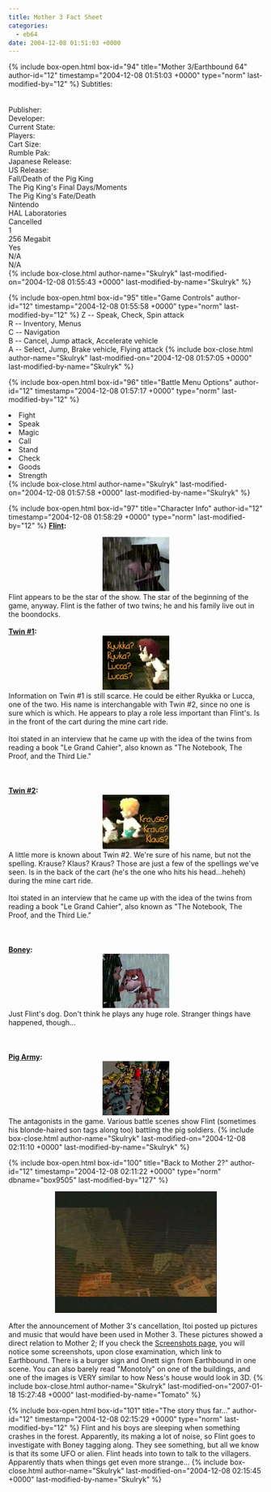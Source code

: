 ```yaml
---
title: Mother 3 Fact Sheet
categories:
  - eb64
date: 2004-12-08 01:51:03 +0000
---
```

{% include box-open.html box-id="94" title="Mother 3/Earthbound 64" author-id="12" timestamp="2004-12-08 01:51:03 +0000" type="norm" last-modified-by="12" %}
<table1 />Subtitles:<br/>
<br/>
<br/>
Publisher:<br/>
Developer:<br/>
Current State:<br/>
Players:<br/>
Cart Size:<br/>
Rumble Pak:<br/>
Japanese Release:<br/>
US Release:<br/>
<table2 />
Fall/Death of the Pig King<br/>
The Pig King's Final Days/Moments<br/>
The Pig King's Fate/Death<br/>
Nintendo<br/>
HAL Laboratories<br/>
Cancelled<br/>
1<br/>
256 Megabit<br/>
Yes<br/>
N/A<br/>
N/A<br/>
<table3 />
{% include box-close.html author-name="Skulryk" last-modified-on="2004-12-08 01:55:43 +0000" last-modified-by-name="Skulryk" %}

{% include box-open.html box-id="95" title="Game Controls" author-id="12" timestamp="2004-12-08 01:55:58 +0000" type="norm" last-modified-by="12" %}
Z -- Speak, Check, Spin attack 
<BR/>R -- Inventory, Menus 
<BR/>C -- Navigation 
<BR/>B -- Cancel, Jump attack, Accelerate vehicle 
<BR/>A -- Select, Jump, Brake vehicle, Flying attack
{% include box-close.html author-name="Skulryk" last-modified-on="2004-12-08 01:57:05 +0000" last-modified-by-name="Skulryk" %}

{% include box-open.html box-id="96" title="Battle Menu Options" author-id="12" timestamp="2004-12-08 01:57:17 +0000" type="norm" last-modified-by="12" %}
  <LI>Fight</LI>
  <LI>Speak </LI>
  <LI>Magic </LI>
  <LI>Call </LI>
  <LI>Stand </LI>
  <LI>Check </LI>
  <LI>Goods </LI>
  <LI>Strength</LI> 
{% include box-close.html author-name="Skulryk" last-modified-on="2004-12-08 01:57:58 +0000" last-modified-by-name="Skulryk" %}

{% include box-open.html box-id="97" title="Character Info" author-id="12" timestamp="2004-12-08 01:58:29 +0000" type="norm" last-modified-by="12" %}
<b><u>Flint</u>:</b>
<div align="center">
<IMG SRC="Flint.jpg" /> 
</div>
Flint appears to be the star of the show. The star of the beginning of the game, anyway. Flint is the father of two twins; he and his family live out in the boondocks.
<br/><br/>
<b><u>Twin #1</u>:</b>
<div align="center">
<IMG SRC="Twin1.jpg" /> 
</div>
Information on Twin #1 is still scarce. He could be either Ryukka or Lucca, one of the two. His name is interchangable with Twin #2, since no one is sure which is which. He appears to play a role less important than Flint's. Is in the front of the cart during the mine cart ride.<br/><br/>
Itoi stated in an interview that he came up with the idea of the twins from reading a book "Le Grand Cahier", also known as "The Notebook, The Proof, and the Third Lie."
<br/><br/><br/><br/>
<b><u>Twin #2</u>:</b>
<div align="center">
<IMG SRC="Twin2.jpg" /> 
</div>
A little more is known about Twin #2. We're sure of his name, but not
the spelling. Krause? Klaus? Kraus? Those are just a few of the
spellings we've seen. Is in the back of the cart (he's the one who hits his head...heheh) during the mine cart ride.<br/><br/>
Itoi stated in an interview that he came up with the idea of the twins from reading a book "Le Grand Cahier", also known as "The Notebook, The Proof, and the Third Lie."
<br/><br/><br/><br/>
<b><u>Boney</u>:</b>
<div align="center">
<IMG SRC="Boney.jpg"/>
</div>
Just Flint's dog. Don't think he plays any huge role. Stranger things have happened, though... 
<br/><br/><br/><br/>
<b><u>Pig Army</u>:</b>
<div align="center"> 
<IMG SRC="PigArmy.jpg" /> 
</div>
The antagonists in the game. Various battle scenes show Flint
(sometimes his blonde-haired son tags along too) battling the pig
soldiers.
{% include box-close.html author-name="Skulryk" last-modified-on="2004-12-08 02:11:10 +0000" last-modified-by-name="Skulryk" %}

{% include box-open.html box-id="100" title="Back to Mother 2?" author-id="12" timestamp="2004-12-08 02:11:22 +0000" type="norm" dbname="box9505" last-modified-by="127" %}
<div align="center">
<IMG SRC="/eb64/images/onettdestroyed.jpg" WIDHT="320" HEIGHT="240" /> 
</div>

After the announcement of Mother 3's cancellation, Itoi posted up pictures and music that would have
been used in Mother 3. These pictures showed a direct relation to Mother 2; If you check the <A HREF="/eb64/images/">Screenshots page</A>, you will notice some screenshots, upon close examination, which link to Earthbound. There is a burger sign and Onett sign from Earthbound in one scene. You can also barely read "Monotoly" on one of the buildings, and one of the images is VERY similar to how Ness's house would look in 3D.
{% include box-close.html author-name="Skulryk" last-modified-on="2007-01-18 15:27:48 +0000" last-modified-by-name="Tomato" %}

{% include box-open.html box-id="101" title="The story thus far..." author-id="12" timestamp="2004-12-08 02:15:29 +0000" type="norm" last-modified-by="12" %}
Flint and his boys are sleeping when something crashes in the forest. Apparently, its making a lot of noise, so Flint goes to investigate with Boney tagging along. They see something, but all we know is that its some UFO or alien. Flint heads into town to talk to the villagers. Apparently thats when things get even more strange...
{% include box-close.html author-name="Skulryk" last-modified-on="2004-12-08 02:15:45 +0000" last-modified-by-name="Skulryk" %}
